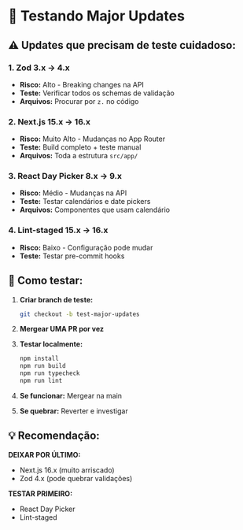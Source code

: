 # 🧪 Testando Major Updates

## ⚠️ Updates que precisam de teste cuidadoso:

### 1. **Zod 3.x → 4.x**
- **Risco:** Alto - Breaking changes na API
- **Teste:** Verificar todos os schemas de validação
- **Arquivos:** Procurar por `z.` no código

### 2. **Next.js 15.x → 16.x**  
- **Risco:** Muito Alto - Mudanças no App Router
- **Teste:** Build completo + teste manual
- **Arquivos:** Toda a estrutura `src/app/`

### 3. **React Day Picker 8.x → 9.x**
- **Risco:** Médio - Mudanças na API
- **Teste:** Testar calendários e date pickers
- **Arquivos:** Componentes que usam calendário

### 4. **Lint-staged 15.x → 16.x**
- **Risco:** Baixo - Configuração pode mudar
- **Teste:** Testar pre-commit hooks

## 🔧 Como testar:

1. **Criar branch de teste:**
   ```bash
   git checkout -b test-major-updates
   ```

2. **Mergear UMA PR por vez**

3. **Testar localmente:**
   ```bash
   npm install
   npm run build
   npm run typecheck
   npm run lint
   ```

4. **Se funcionar:** Mergear na main
5. **Se quebrar:** Reverter e investigar

## 💡 Recomendação:

**DEIXAR POR ÚLTIMO:**
- Next.js 16.x (muito arriscado)
- Zod 4.x (pode quebrar validações)

**TESTAR PRIMEIRO:**
- React Day Picker
- Lint-staged